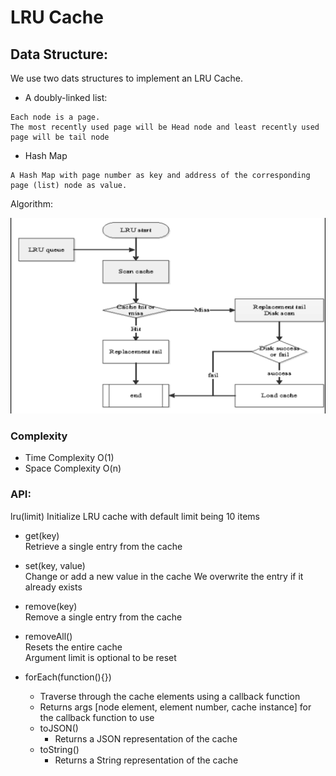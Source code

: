# LRU Cache 

## Data Structure:
We use two dats structures to implement an LRU Cache. 

* A doubly-linked list:  

```
Each node is a page.
The most recently used page will be Head node and least recently used page will be tail node
```

* Hash Map   

```
A Hash Map with page number as key and address of the corresponding page (list) node as value.
```
Algorithm:

![LRU Flowchart](../../images/LRU.png)

### Complexity 

  * Time Complexity O(1)  
  * Space Complexity O(n)  


### API:

lru(limit)
Initialize LRU cache with default limit being 10 items  

* get(key)  
Retrieve a single entry from the cache  

* set(key, value)  
Change or add a new value in the cache
We overwrite the entry if it already exists  

* remove(key)  
Remove a single entry from the cache  

* removeAll()  
Resets the entire cache  
Argument limit is optional to be reset  

* forEach(function(){})  
  * Traverse through the cache elements using a callback function  
  * Returns args [node element, element number, cache instance] for the callback function to use
  * toJSON()  
    * Returns a JSON representation of the cache
  * toString()  
    * Returns a String representation of the cache
  





